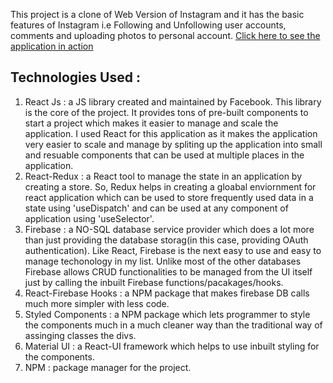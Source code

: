This project is a clone of Web Version of Instagram and it has the basic features of Instagram i.e Following and Unfollowing user accounts, comments and uploading photos to personal account. <a href="https://instagram-b7d1c.web.app/">Click here to see the application in action</a>

<h2> Technologies Used : </h2>

1. React Js : a JS library created and maintained by Facebook. This library is the core of the project. It provides tons of pre-built components to start a project which makes it easier to manage and scale the application. I used React for this application as it makes the application very easier to scale and manage by spliting up the application into small and resuable components that can be used at multiple places in the application.
2. React-Redux : a React tool to manage the state in an application by creating a store. So, Redux helps in creating a gloabal enviornment for react application which can be used to store frequently used data in a state using 'useDispatch' and can be used at any component of application using 'useSelector'.
3. Firebase : a NO-SQL database service provider which does a lot more than just providing the database storag(in this case, providing OAuth authentication). Like React, Firebase is the next easy to use and easy to manage techonology in my list. Unlike most of the other databases Firebase allows CRUD functionalities to be managed from the UI itself just by calling the inbuilt Firebase functions/pacakages/hooks. 
4. React-Firebase Hooks : a NPM package that makes firebase DB calls much more simpler with less code.
5. Styled Components : a NPM package which lets programmer to style the components much in a much cleaner way than the traditional way of assinging classes the divs.
6. Material UI : a React-UI framework which helps to use inbuilt styling for the components.
7. NPM : package manager for the project.


